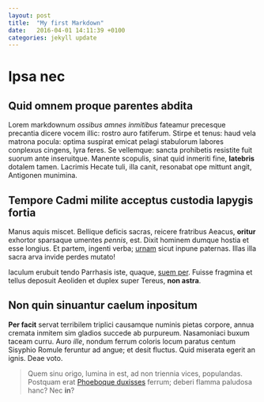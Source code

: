 ```yaml
---
layout: post
title:  "My first Markdown"
date:   2016-04-01 14:11:39 +0100
categories: jekyll update
---
```


# Ipsa nec

## Quid omnem proque parentes abdita

Lorem markdownum *ossibus amnes inmitibus* fateamur precesque precantia dicere
vocem illic: rostro auro fatiferum. Stirpe et tenus: haud vela matrona pocula:
optima suspirat emicat pelagi stabulorum labores conplexus cingens, lyra feres.
Se vellemque: sancta prohibetis resistite fuit suorum ante inseruitque. Manente
scopulis, sinat quid inmeriti fine, **latebris** dotalem tamen. Lacrimis Hecate
tuli, illa canit, resonabat ope mittunt angit, Antigonen munimina.

## Tempore Cadmi milite acceptus custodia Iapygis fortia

Manus aquis miscet. Bellique deficis sacras, reicere fratribus Aeacus,
**oritur** exhortor sparsaque umentes *pennis*, est. Dixit hominem dumque hostia
et esse longius. Et partem, ingenti verba;
[urnam](http://kimjongunlookingatthings.tumblr.com/) sicut inpune paternas.
Illas illa sacra arva invide perdes mutato!

Iaculum erubuit tendo Parrhasis iste, quaque, [suem
per](http://www.uselessaccount.com/). Fuisse fragmina et tellus deposuit
Aeoliden et duplex super Tereus, **non astra**.

## Non quin sinuantur caelum inpositum

**Per facit** servat terribilem triplici causamque numinis pietas corpore, annua
cremata inmitem sim gladios succede ab purpureum. Nasamoniaci buxum taceam
curru. Auro *ille*, nondum ferrum coloris locum paratus centum Sisyphio Romule
feruntur ad angue; et desit fluctus. Quid miserata egerit an ignis. Deae voto.

> Quem sinu origo, lumina in est, ad non triennia vices, populandas. Postquam
> erat [Phoeboque duxisses](http://www.wtfpl.net/) ferrum; deberi flamma
> paludosa hanc? Nec **in**?